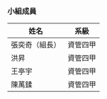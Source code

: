 ### 小組成員

| 姓名  | 系級 |
| ------------- |:-------------:|
| 張奕奇（組長） | 資管四甲     |
| 洪昇        | 資管四甲     |
| 王亭宇      | 資管四甲     |
| 陳萭鍒      | 資管四甲     |
